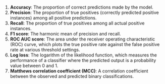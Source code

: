 1. **Accuracy**: The proportion of correct predictions made by the model.
2. **Precision**: The proportion of true positives (correctly predicted positive instances) among all positive predictions.
3. **Recall**: The proportion of true positives among all actual positive instances.
4. **F1 score**: The harmonic mean of precision and recall.
5. **ROC AUC score**: The area under the receiver operating characteristic (ROC) curve, which plots the true positive rate against the false positive rate at various threshold settings.
6. **Log loss**: The logarithm of the likelihood function, which measures the performance of a classifier where the predicted output is a probability value between 0 and 1.
7. **Matthews correlation coefficient (MCC)**: A correlation coefficient between the observed and predicted binary classifications.
